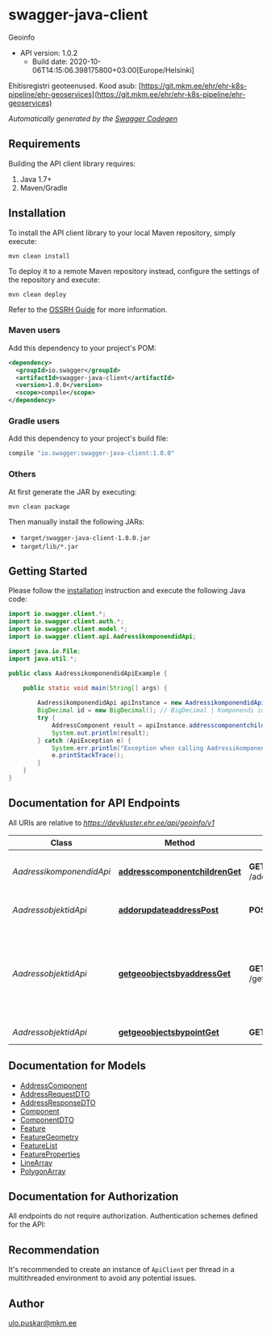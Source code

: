 # swagger-java-client

Geoinfo
- API version: 1.0.2
  - Build date: 2020-10-06T14:15:06.398175800+03:00[Europe/Helsinki]

Ehitisregistri geoteenused.   Kood asub: [https://git.mkm.ee/ehr/ehr-k8s-pipeline/ehr-geoservices](https://git.mkm.ee/ehr/ehr-k8s-pipeline/ehr-geoservices)


*Automatically generated by the [Swagger Codegen](https://github.com/swagger-api/swagger-codegen)*


## Requirements

Building the API client library requires:
1. Java 1.7+
2. Maven/Gradle

## Installation

To install the API client library to your local Maven repository, simply execute:

```shell
mvn clean install
```

To deploy it to a remote Maven repository instead, configure the settings of the repository and execute:

```shell
mvn clean deploy
```

Refer to the [OSSRH Guide](http://central.sonatype.org/pages/ossrh-guide.html) for more information.

### Maven users

Add this dependency to your project's POM:

```xml
<dependency>
  <groupId>io.swagger</groupId>
  <artifactId>swagger-java-client</artifactId>
  <version>1.0.0</version>
  <scope>compile</scope>
</dependency>
```

### Gradle users

Add this dependency to your project's build file:

```groovy
compile "io.swagger:swagger-java-client:1.0.0"
```

### Others

At first generate the JAR by executing:

```shell
mvn clean package
```

Then manually install the following JARs:

* `target/swagger-java-client-1.0.0.jar`
* `target/lib/*.jar`

## Getting Started

Please follow the [installation](#installation) instruction and execute the following Java code:

```java
import io.swagger.client.*;
import io.swagger.client.auth.*;
import io.swagger.client.model.*;
import io.swagger.client.api.AadressikomponendidApi;

import java.io.File;
import java.util.*;

public class AadressikomponendidApiExample {

    public static void main(String[] args) {
        
        AadressikomponendidApi apiInstance = new AadressikomponendidApi();
        BigDecimal id = new BigDecimal(); // BigDecimal | Komponendi id, mille alusel leitakse alamad. Juhul, kui id puudub siis tagastatakse kõik ülemise taseme komponendid.
        try {
            AddressComponent result = apiInstance.addresscomponentchildrenGet(id);
            System.out.println(result);
        } catch (ApiException e) {
            System.err.println("Exception when calling AadressikomponendidApi#addresscomponentchildrenGet");
            e.printStackTrace();
        }
    }
}
```

## Documentation for API Endpoints

All URIs are relative to *https://devkluster.ehr.ee/api/geoinfo/v1*

Class | Method | HTTP request | Description
------------ | ------------- | ------------- | -------------
*AadressikomponendidApi* | [**addresscomponentchildrenGet**](docs/AadressikomponendidApi.md#addresscomponentchildrenGet) | **GET** /addresscomponentchildren | Aadressi komponendi alamkomponentide otsimine.
*AadressobjektidApi* | [**addorupdateaddressPost**](docs/AadressobjektidApi.md#addorupdateaddressPost) | **POST** /addorupdateaddress | Aadressi uuendamine või lisamine.
*AadressobjektidApi* | [**getgeoobjectsbyaddressGet**](docs/AadressobjektidApi.md#getgeoobjectsbyaddressGet) | **GET** /getgeoobjectsbyaddress | Aadressi alusel objektide otsimine. Objektideks on ehitise ruumikujud ehk kui ehitisel on mitu ruumikuju siis tagastatakse ühe EHR koodiga mitu objekti.
*AadressobjektidApi* | [**getgeoobjectsbypointGet**](docs/AadressobjektidApi.md#getgeoobjectsbypointGet) | **GET** /getgeoobjectsbypoint | Punkti alusel objektide otsimine

## Documentation for Models

 - [AddressComponent](docs/AddressComponent.md)
 - [AddressRequestDTO](docs/AddressRequestDTO.md)
 - [AddressResponseDTO](docs/AddressResponseDTO.md)
 - [Component](docs/Component.md)
 - [ComponentDTO](docs/ComponentDTO.md)
 - [Feature](docs/Feature.md)
 - [FeatureGeometry](docs/FeatureGeometry.md)
 - [FeatureList](docs/FeatureList.md)
 - [FeatureProperties](docs/FeatureProperties.md)
 - [LineArray](docs/LineArray.md)
 - [PolygonArray](docs/PolygonArray.md)

## Documentation for Authorization

All endpoints do not require authorization.
Authentication schemes defined for the API:

## Recommendation

It's recommended to create an instance of `ApiClient` per thread in a multithreaded environment to avoid any potential issues.

## Author

ulo.puskar@mkm.ee
